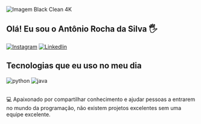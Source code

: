![Imagem Black Clean 4K](./wp10431873-black-clean-4k-wallpapers.jpg)

## Olá! Eu sou o Antônio Rocha da Silva 🖐️

[![Instagram](https://img.shields.io/badge/Instagram-E4405F?style=for-the-badge&logo=instagram&logoColor=white)](https://www.instagram.com/paozinho_6254/)
[![Linkedlin](https://img.shields.io/badge/LinkedIn-0077B5?style=for-the-badge&logo=linkedin&logoColor=white)](https://br.linkedin.com/in/ant%C3%B4nio-rocha-da-silva-a45a9b307)

## Tecnologias que eu uso no meu dia

<div style="display: inline_block">
  <img align="center" alt="python" src = "https://img.shields.io/badge/Python-14354C?style=for-the-badge&logo=python&logoColor=white" />
  <img align="center" alt="java" src = "https://img.shields.io/badge/Java-ED8B00?style=for-the-badge&logo=openjdk&logoColor=white" />


</div><br/>

💻 Apaixonado por compartilhar conhecimento e ajudar pessoas a entrarem no mundo da programação, não existem projetos excelentes sem uma equipe excelente.

